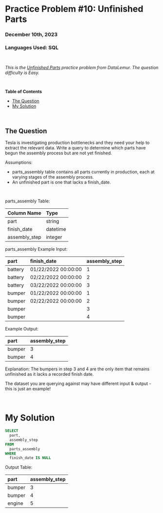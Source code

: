 # **Practice Problem #10: Unfinished Parts**
### December 10th, 2023
### Languages Used: SQL

<br>

*This is the [Unfinished Parts](https://datalemur.com/questions/tesla-unfinished-parts) practice problem from DataLemur. The question difficulty is Easy.*

<br>

**Table of Contents**

-   [The Question](#the-question)
-   [My Solution](#my-solution)
  
<br>

## The Question

Tesla is investigating production bottlenecks and they need your help to extract the relevant data. Write a query to determine which parts have begun the assembly process but are not yet finished.

Assumptions:

- parts_assembly table contains all parts currently in production, each at varying stages of the assembly process.
- An unfinished part is one that lacks a finish_date.

<br>

parts_assembly Table:

| Column Name           | Type          | 
| :----------------     | :----------   | 
| part                  | string        | 
| finish_date           | datetime      | 
| assembly_step         | integer       |


parts_assembly Example Input:

| part         | finish_date           | assembly_step  |                                                
| :------------| :----------           | :----------    |                                             
| battery		   | 01/22/2022 00:00:00	 | 1              |                 
| battery	     | 02/22/2022 00:00:00	 | 2              |                     
| battery	     | 03/22/2022 00:00:00	 | 3              |              
| bumper       | 01/22/2022 00:00:00	 | 1              | 
| bumper       | 02/22/2022 00:00:00	 | 2              | 
| bumper       | 	                     | 3              | 
| bumper       | 	                     | 4              | 

Example Output:

| part                  | assembly_step        | 
| :----------------     | :----------          | 
| bumper                |   3                  | 
| bumper                |   4                  | 

Explanation:
The bumpers in step 3 and 4 are the only item that remains unfinished as it lacks a recorded finish date.

The dataset you are querying against may have different input & output - this is just an example!

<br>

# My Solution

``` SQL
SELECT 
  part,
  assembly_step
FROM 
  parts_assembly
WHERE
  finish_date IS NULL
```

Output Table:

| part                  | assembly_step        | 
| :----------------     | :----------          | 
| bumper                |   3                  | 
| bumper                |   4                  |
| engine                |   5                  |
